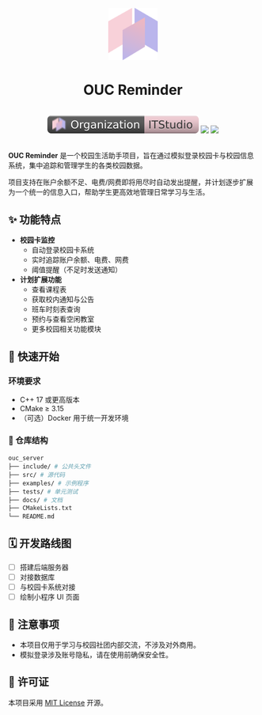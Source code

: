 <br>
<div align="center">
    <img src="docs/爱特logo.svg" width=100/>
</div>
<div align="center">
    <h1>OUC Reminder</h1>
</div>
<br>
<div align="center">
    <img src="docs/Organization-ITstudio-shield.svg"/>
    <img src="https://img.shields.io/badge/Language-C++17-blue">
    <img src="https://img.shields.io/badge/Package-CMake-red">
</div>
<br>

**OUC Reminder** 是一个校园生活助手项目，旨在通过模拟登录校园卡与校园信息系统，集中追踪和管理学生的各类校园数据。

项目支持在账户余额不足、电费/网费即将用尽时自动发出提醒，并计划逐步扩展为一个统一的信息入口，帮助学生更高效地管理日常学习与生活。

## ✨ 功能特点

- **校园卡监控**
    - 自动登录校园卡系统
    - 实时追踪账户余额、电费、网费
    - 阈值提醒（不足时发送通知）
- **计划扩展功能**
    - 查看课程表
    - 获取校内通知与公告
    - 班车时刻表查询
    - 预约与查看空闲教室
    - 更多校园相关功能模块

## 🚀 快速开始

### 环境要求

- C++ 17 或更高版本
- CMake $\geq$ 3.15
- （可选）Docker 用于统一开发环境

### 📂 仓库结构

```bash
ouc_server
├── include/ # 公共头文件
├── src/ # 源代码
├── examples/ # 示例程序
├── tests/ # 单元测试 
├── docs/ # 文档 
├── CMakeLists.txt 
└── README.md
```

## 🗓️ 开发路线图

- [ ] 搭建后端服务器
- [ ] 对接数据库
- [ ] 与校园卡系统对接
- [ ] 绘制小程序 UI 页面

## 📌 注意事项

- 本项目仅用于学习与校园社团内部交流，不涉及对外商用。
- 模拟登录涉及账号隐私，请在使用前确保安全性。

## 📜 许可证

本项目采用 [MIT License](/LICENSE) 开源。